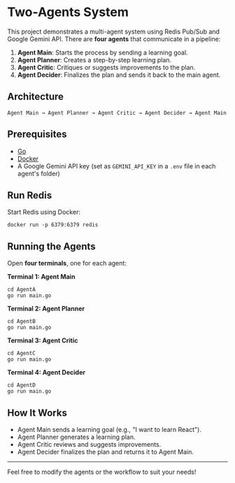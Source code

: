 # Two-Agents System

This project demonstrates a multi-agent system using Redis Pub/Sub and Google Gemini API. There are **four agents** that communicate in a pipeline:

1. **Agent Main**: Starts the process by sending a learning goal.
2. **Agent Planner**: Creates a step-by-step learning plan.
3. **Agent Critic**: Critiques or suggests improvements to the plan.
4. **Agent Decider**: Finalizes the plan and sends it back to the main agent.

## Architecture

```
Agent Main → Agent Planner → Agent Critic → Agent Decider → Agent Main
```

## Prerequisites

- [Go](https://golang.org/dl/)
- [Docker](https://www.docker.com/)
- A Google Gemini API key (set as `GEMINI_API_KEY` in a `.env` file in each agent's folder)

## Run Redis

Start Redis using Docker:

```
docker run -p 6379:6379 redis
```

## Running the Agents

Open **four terminals**, one for each agent:

**Terminal 1: Agent Main**
```
cd AgentA
go run main.go
```

**Terminal 2: Agent Planner**
```
cd AgentB
go run main.go
```

**Terminal 3: Agent Critic**
```
cd AgentC
go run main.go
```

**Terminal 4: Agent Decider**
```
cd AgentD
go run main.go
```

## How It Works

- Agent Main sends a learning goal (e.g., "I want to learn React").
- Agent Planner generates a learning plan.
- Agent Critic reviews and suggests improvements.
- Agent Decider finalizes the plan and returns it to Agent Main.

---

Feel free to modify the agents or the workflow to suit your needs!